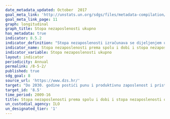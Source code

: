 ```yaml
---
date_metadata_updated: October  2017  
goal_meta_link: 'http://unstats.un.org/sdgs/files/metadata-compilation/Metadata-Goal-8.pdf'
goal_meta_link_page: 11
graph: longitudinal
graph_title: Stopa nezaposlenosti ukupno
has_metadata: true
indicator: 8.5.2
indicator_definition: "Stopa nezaposlenosti izračunava se dijeljenjem ukupnog broja nezaposlenih (za zemlju ili za određenu skupinu radnika) sa brojem odgovarajuće radne snage, koji predstavlja zbroj ukupnih zaposlenih i nezaposlenih u određenoj skupini. Nezaposlene osobe definirane su kao sve radno sposobne osobe koje nisu zaposlene, poduzimaju aktivnosti u traženje zaposlenja tijekom određenog nedavnog razdoblja i trenutno su na raspolaganju za početi obavljati ponuđeni posao, s obzirom na mogućnost zapošljavanja."
indicator_name: Stopa nezaposlenosti prema spolu i dobi i stopa nezaposlenosti osoba sa invaliditetom
indicator_variable: Stopa nezaposlenosti ukupno
layout: indicator
periodicity: Annual
permalink: /8-5-2/
published: true
sdg_goal: 8
source_url: 'https://www.dzs.hr/'
target: "Do 2030. godine postići punu i produktivnu zaposlenost i pristojan rad za sve žene i muškarce, uključujući mlade ljude i osobe sa invaliditetom, i jednaku plaću za rad jednake vrijednosti."
target_id: '8.5'
time_period: 2009-16
title: Stopa nezaposlenosti prema spolu i dobi i stopa nezaposlenosti osoba sa invaliditetom
un_custodial_agency: ILO
un_designated_tier: '1'
---
```

